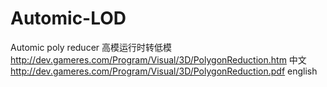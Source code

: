 # Automic-LOD
Automic poly reducer
高模运行时转低模
http://dev.gameres.com/Program/Visual/3D/PolygonReduction.htm 中文
http://dev.gameres.com/Program/Visual/3D/PolygonReduction.pdf english
